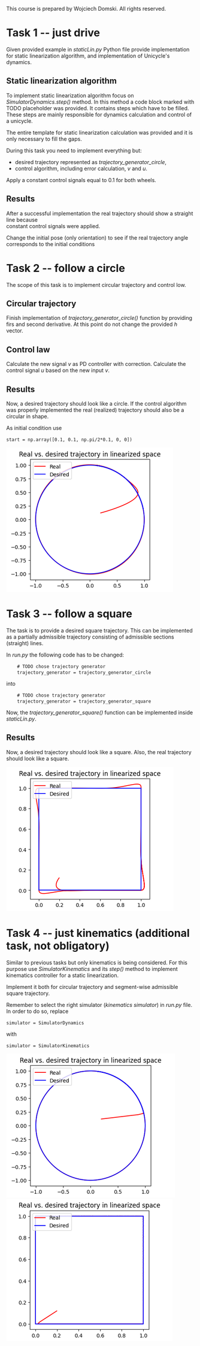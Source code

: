 This course is prepared by Wojciech Domski.
All rights reserved.

# Task 1 -- just drive
Given provided example in *staticLin.py* Python file provide implementation
for static linearization algorithm, and implementation of Unicycle's dynamics.

## Static linearization algorithm

To implement static linearization algorithm focus on 
*SimulatorDynamics.step()* method. In this method a code block marked 
with TODO placeholder was provided. It contains 
steps which have to be filled. These steps are mainly 
responsible for dynamics calculation and control of a 
unicycle.

The entire template for static linearization calculation was provided and 
it is only necessary to fill the gaps.

During this task you need to implement everything but:
- desired trajectory represented as *trajectory_generator_circle*,
- control algorithm, including error calculation, *v* and *u*.

Apply a constant control signals equal to 0.1 for both wheels.

## Results

After a successful implementation the real trajectory 
should show a straight line because  
constant control signals were applied.

Change the initial pose (only orientation) to see if 
the real trajectory angle corresponds to the initial 
conditions

# Task 2 -- follow a circle

The scope of this task is to implement circular 
trajectory and control low.

## Circular trajectory

Finish implementation of *trajectory_generator_circle()* 
function by providing firs and second derivative. 
At this point do not change the provided *h* vector.

## Control law

Calculate the new signal *v* as PD controller with correction.
Calculate the control signal *u* based on the new input *v*.

## Results

Now, a desired trajectory should look like a circle. 
If the control algorithm was properly implemented 
the real (realized) trajectory should also be a circular 
in shape.

As initial condition use 
```
start = np.array([0.1, 0.1, np.pi/2*0.1, 0, 0])
```

![Unicycle following a circular trajectory](figures/statLin_real_desired.png)

# Task 3 -- follow a square

The task is to provide a desired square trajectory.
This can be implemented as a partially admissible 
trajectory consisting of admissible sections (straight) 
lines.

In *run.py* the following code has to be changed:
```
    # TODO chose trajectory generator
    trajectory_generator = trajectory_generator_circle
```
into
```
    # TODO chose trajectory generator
    trajectory_generator = trajectory_generator_square
```

Now, the *trajectory_generator_square()* function can be 
implemented inside *staticLin.py*.

## Results

Now, a desired trajectory should look like a square. 
Also, the real trajectory should look like a square.

![Unicycle following a square trajectory](figures/statLin_real_desired_square.png)


# Task 4 -- just kinematics (additional task, not obligatory)

Similar to previous tasks but only kinematics is being considered.
For this purpose use *SimulatorKinematics* and its *step()* 
method to implement kinematics controller for a static linearization. 

Implement it both for circular trajectory and segment-wise admissible 
square trajectory.

Remember to select the right simulator (*kinematics simulator*) in *run.py* file.
In order to do so, replace
```
simulator = SimulatorDynamics
```
with
```
simulator = SimulatorKinematics
```

![Kinematic controller following a circular trajectory](figures/statLin_real_desired_kin.png)
![Kinematic controller following a square trajectory](figures/statLin_real_desired_kin_square.png)
